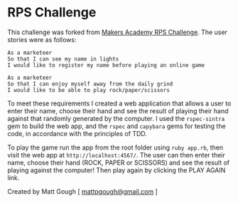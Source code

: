 RPS Challenge
=============

This challenge was forked from [Makers Academy RPS Challenge](https://github.com/makersacademy/rps-challenge).
The user stories were as follows:
```
As a marketeer
So that I can see my name in lights
I would like to register my name before playing an online game

As a marketeer
So that I can enjoy myself away from the daily grind
I would like to be able to play rock/paper/scissors
```
To meet these requirements I created a web application that allows a user to enter their name, choose their hand and see the result of playing their hand against that randomly generated by the computer. I used the `rspec-sintra` gem to build the web app, and the `rspec` and `capybara` gems for testing the code, in accordance with the principles of TDD.

To play the game run the app from the root folder using `ruby app.rb`, then visit the web app at `http://localhost:4567/`.  The user can then enter their name, choose their hand (ROCK, PAPER or SCISSORS) and see the result of playing against the computer! Then play again by clicking the PLAY AGAIN link.

Created by Matt Gough [ mattpgough@gmail.com ]
